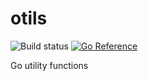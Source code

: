 # otils

![Build status](https://github.com/orijtech/otils/actions/workflows/ci.yml/badge.svg?branch=master)
[![Go Reference](https://pkg.go.dev/badge/github.com/orijtech/otils.svg)](https://pkg.go.dev/github.com/orijtech/otils)

Go utility functions
